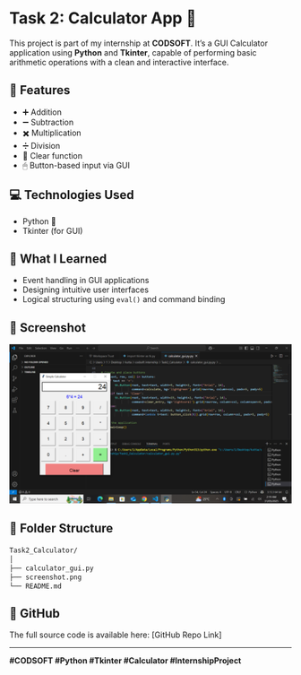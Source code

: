 # Task 2: Calculator App 🔢

This project is part of my internship at **CODSOFT**. It’s a GUI Calculator application using **Python** and **Tkinter**, capable of performing basic arithmetic operations with a clean and interactive interface.

## 🔧 Features

- ➕ Addition
- ➖ Subtraction
- ✖️ Multiplication
- ➗ Division
- 🧼 Clear function
- 🖱 Button-based input via GUI

## 💻 Technologies Used

- Python 🐍
- Tkinter (for GUI)

## 🧠 What I Learned

- Event handling in GUI applications
- Designing intuitive user interfaces
- Logical structuring using `eval()` and command binding

## 📸 Screenshot

![Calculator GUI](./screenshot.png)

## 📂 Folder Structure

```
Task2_Calculator/
│
├── calculator_gui.py
├── screenshot.png
└── README.md
```

## 📎 GitHub

The full source code is available here: [GitHub Repo Link]

---
**#CODSOFT #Python #Tkinter #Calculator #InternshipProject**
